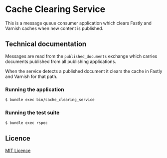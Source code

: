 # Cache Clearing Service

This is a message queue consumer application which clears Fastly and Varnish
caches when new content is published.

## Technical documentation

Messages are read from the `published_documents` exchange which carries
documents published from all publishing applications.

When the service detects a published document it clears the cache in Fastly and
Varnish for that path.

### Running the application

```sh
$ bundle exec bin/cache_clearing_service
```

### Running the test suite

```sh
$ bundle exec rspec
```

## Licence

[MIT Licence](LICENCE.md)
